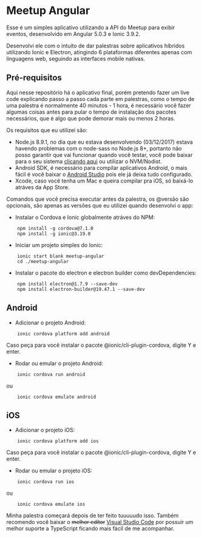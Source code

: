 Meetup Angular
=====

Esse é um simples aplicativo utilizando a API do Meetup para exibir eventos, desenvolvido em Angular 5.0.3 e Ionic 3.9.2.

Desenvolvi ele com o intuito de dar palestras sobre aplicativos híbridos utilizando Ionic e Electron, atingindo 6 plataformas diferentes apenas com linguagens web, seguindo as interfaces mobile nativas.

Pré-requisitos
-----

Aqui nesse repositório há o aplicativo final, porém pretendo fazer um live code explicando passo a passo cada parte em palestras, como o tempo de uma palestra é normalmente 40 minutos - 1 hora, é necessário você fazer algumas coisas antes para pular o tempo de instalação dos pacotes necessários, que é algo que pode demorar mais ou menos 2 horas.

Os requisitos que eu utilizei são:

- Node.js 8.9.1, no dia que eu estava desenvolvendo (03/12/2017) estava havendo problemas com o node-sass no Node.js 8+, portanto não posso garantir que vai funcionar quando você testar, você pode baixar para o seu sistema [clicando aqui](https://nodejs.org/dist/v8.9.1) ou utilizar o NVM/Nodist.
- Android SDK, é necessário para compilar aplicativos Android, o mais fácil é você baixar o [Android Studio](https://developer.android.com/studio/index.html) pois ele já deixa tudo configurado.
- Xcode, caso você tenha um Mac e queira compilar pra iOS, só baixá-lo atráves da App Store.

Comandos que você precisa executar antes da palestra, os @versão são opcionais, são apenas as versões que eu utilizei quando desenvolvi o app:

- Instalar o Cordova e Ionic globalmente atráves do NPM:

```
    npm install -g cordova@7.1.0
    npm install -g ionic@3.19.0
```

- Iniciar um projeto simples do Ionic:

```
    ionic start blank meetup-angular
    cd ./meetup-angular
```

- Instalar o pacote do electron e electron builder como devDependencies:

```
    npm install electron@1.7.9 --save-dev
    npm install electron-builder@19.47.1 --save-dev
```

Android
---

- Adicionar o projeto Android:

```
    ionic cordova platform add android
```

Caso peça para você instalar o pacote @ionic/cli-plugin-cordova, digite Y e enter.

- Rodar ou emular o projeto Android:

```
    ionic cordova run android
```

ou

```
    ionic cordova emulate android
```

iOS
---
- Adicionar o projeto iOS:

```
    ionic cordova platform add ios
```

Caso peça para você instalar o pacote @ionic/cli-plugin-cordova, digite Y e enter.

- Rodar ou emular o projeto iOS:

```
    ionic cordova run ios
```

ou

```
    ionic cordova emulate ios
```

Minha palestra começará depois de ter feito tuuuuudo isso. Também recomendo você baixar o ~~melhor editor~~ [Visual Studio Code](https://code.visualstudio.com) por possuir um melhor suporte a TypeScript ficando mais fácil de me acompanhar.
